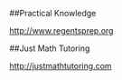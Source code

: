 ##Practical Knowledge 

http://www.regentsprep.org

##Just Math Tutoring 

http://justmathtutoring.com














